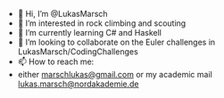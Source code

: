 - 👋 Hi, I’m @LukasMarsch
- 👀 I’m interested in rock climbing and scouting
- 🌱 I’m currently learning C# and Haskell
- 💞️ I’m looking to collaborate on the Euler challenges in LukasMarsch/CodingChallenges
- 📫 How to reach me:
- either marschlukas@gmail.com or my academic mail lukas.marsch@nordakademie.de
